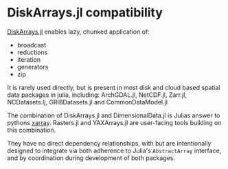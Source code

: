# DiskArrays.jl compatibility

[DiskArrays.jl](https://github.com/meggart/DiskArrays.jl) enables lazy, chunked application of:

- broadcast
- reductions
- iteration
- generators
- zip

It is rarely used directly, but is present in most
disk and cloud based spatial data packages in julia, including:
ArchGDAL.jl, NetCDF.jl, Zarr.jl, NCDatasets.lj, GRIBDatasets.jl and CommonDataModel.jl

The combination of DiskArrays.jl and DimensionalData.jl is Julias answer to
pythons [xarray](https://xarray.dev/). Rasters.jl and YAXArrays.jl are user-facing
tools building on this combination.

They have no direct dependency relationships, with but are intentionally
designed to integrate via both adherence to Julia's `AbstractArray`
interface, and by coordination during development of both packages.
